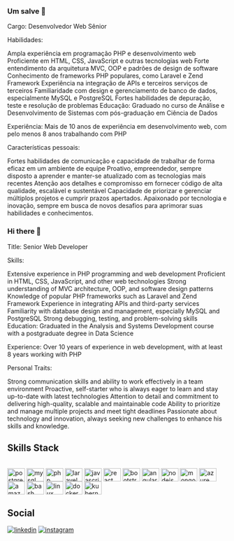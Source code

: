 ### Um salve 👋

Cargo: Desenvolvedor Web Sênior

Habilidades:

Ampla experiência em programação PHP e desenvolvimento web Proficiente em HTML, CSS, JavaScript e outras tecnologias web Forte entendimento da arquitetura MVC, OOP e padrões de design de software Conhecimento de frameworks PHP populares, como Laravel e Zend Framework Experiência na integração de APIs e terceiros serviços de terceiros Familiaridade com design e gerenciamento de banco de dados, especialmente MySQL e PostgreSQL Fortes habilidades de depuração, teste e resolução de problemas Educação: Graduado no curso de Análise e Desenvolvimento de Sistemas com pós-graduação em Ciência de Dados

Experiência: Mais de 10 anos de experiência em desenvolvimento web, com pelo menos 8 anos trabalhando com PHP

Características pessoais:

Fortes habilidades de comunicação e capacidade de trabalhar de forma eficaz em um ambiente de equipe Proativo, empreendedor, sempre disposto a aprender e manter-se atualizado com as tecnologias mais recentes Atenção aos detalhes e compromisso em fornecer código de alta qualidade, escalável e sustentável Capacidade de priorizar e gerenciar múltiplos projetos e cumprir prazos apertados. Apaixonado por tecnologia e inovação, sempre em busca de novos desafios para aprimorar suas habilidades e conhecimentos.


### Hi there 👋

Title: Senior Web Developer

Skills:

Extensive experience in PHP programming and web development
Proficient in HTML, CSS, JavaScript, and other web technologies
Strong understanding of MVC architecture, OOP, and software design patterns
Knowledge of popular PHP frameworks such as Laravel and Zend Framework
Experience in integrating APIs and third-party services
Familiarity with database design and management, especially MySQL and PostgreSQL
Strong debugging, testing, and problem-solving skills
Education: Graduated in the Analysis and Systems Development course with a postgraduate degree in Data Science

Experience: Over 10 years of experience in web development, with at least 8 years working with PHP

Personal Traits:

Strong communication skills and ability to work effectively in a team environment
Proactive, self-starter who is always eager to learn and stay up-to-date with latest technologies
Attention to detail and commitment to delivering high-quality, scalable and maintainable code
Ability to prioritize and manage multiple projects and meet tight deadlines
Passionate about technology and innovation, always seeking new challenges to enhance his skills and knowledge.

## Skills Stack
<div style="display: inline_block"><br>
<img align="center" alt="postgresql" height="30" width="40" src="https://github.com/get-icon/geticon/raw/master/icons/postgresql.svg">
<img align="center" alt="mysql" height="30" width="40" src="https://github.com/get-icon/geticon/raw/master/icons/mysql.svg">
<img align="center" alt="php" height="30" width="40" src="https://github.com/get-icon/geticon/raw/master/icons/php.svg">
<img align="center" alt="laravel" height="30" width="40" src="https://github.com/get-icon/geticon/raw/master/icons/laravel.svg">
<img align="center" alt="javascript" height="30" width="40" src="https://github.com/get-icon/geticon/raw/master/icons/javascript.svg">
<img align="center" alt="react" height="30" width="40" src="https://github.com/get-icon/geticon/raw/master/icons/react.svg">
<img align="center" alt="bootstrap" height="30" width="40" src="https://github.com/get-icon/geticon/raw/master/icons/bootstrap.svg">
<img align="center" alt="angular" height="30" width="40" src="https://github.com/get-icon/geticon/raw/master/icons/angular-icon.svg">
<img align="center" alt="nodejs" height="30" width="40" src="https://github.com/get-icon/geticon/raw/master/icons/nodejs-icon.svg">
<img align="center" alt="mongodb" height="30" width="40" src="https://github.com/get-icon/geticon/raw/master/icons/mongodb-icon.svg">
<img align="center" alt="azure" height="30" width="40" src="https://github.com/get-icon/geticon/raw/master/icons/azure-icon.svg">
<img align="center" alt="amazon" height="30" width="40" src="https://cdn.jsdelivr.net/gh/devicons/devicon/icons/amazonwebservices/amazonwebservices-original.svg" />
<img align="center" alt="bash" height="30" width="40" src="https://cdn.jsdelivr.net/gh/devicons/devicon/icons/bash/bash-original.svg" />
<img align="center" alt="linux" height="30" width="40" src="https://cdn.jsdelivr.net/gh/devicons/devicon/icons/linux/linux-original.svg" />
<img align="center" alt="docker" height="30" width="40" src="https://cdn.jsdelivr.net/gh/devicons/devicon/icons/docker/docker-original.svg" />
<img align="center" alt="kubernetes" height="30" width="40" src="https://cdn.jsdelivr.net/gh/devicons/devicon/icons/kubernetes/kubernetes-plain.svg" />
</div>

## Social

[![linkedin](https://img.shields.io/badge/LinkedIn-0077B5?style=for-the-badge&logo=linkedin&logoColor=white)](https://www.linkedin.com/in/xikaojr/)
[![instagram](https://img.shields.io/badge/Instagram-E4405F?style=for-the-badge&logo=instagram&logoColor=white)](https://instagram.com/xikaojr/)
